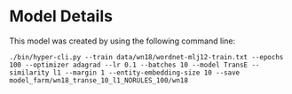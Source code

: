 
# Model Details

This model was created by using the following command line:

```
./bin/hyper-cli.py --train data/wn18/wordnet-mlj12-train.txt --epochs 100 --optimizer adagrad --lr 0.1 --batches 10 --model TransE --similarity l1 --margin 1 --entity-embedding-size 10 --save model_farm/wn18_transe_10_l1_NORULES_100/wn18
```
        